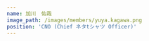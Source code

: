 ```yaml
---
name: 加川　佑哉
image_path: /images/members/yuya.kagawa.png
position: 'CNO (Chief ネタtシャツ Officer)'
---
```

